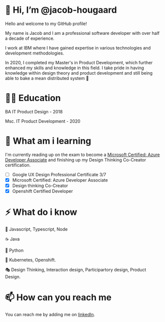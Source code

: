 # 👋 Hi, I’m @jacob-hougaard
Hello and welcome to my GitHub profile! 

My name is Jacob and I am a professional software developer with over half a decade of experience. 

I work at IBM where I have gained expertise in various technologies and development methodologies. 

In 2020, I completed my Master's in Product Development, which further enhanced my skills and knowledge in this field. I take pride in having knowledge within design theory and product development and still being able to bake a mean distributed system 💪

# 👨‍🎓 Education
BA IT Product Design - 2018

Msc. IT Product Development - 2020

# 🌱 What am i learning
I'm currently reading up on the exam to become a [Microsoft Certified: Azure Developer Associate](https://learn.microsoft.com/en-us/certifications/azure-developer/) and finishing up my Design Thinking Co-Creator certification.

- [ ] Google UX Design Professional Certificate 3/7 
- [X] Microsoft Certified: Azure Developer Associate
- [X] Design thinking Co-Creator
- [X] Openshift Certified Developer 

# ⚡ What do i know
🤠 Javascript, Typescript, Node 

☕ Java

🐍 Python

🚀 Kubernetes, Openshift.

🎭 Design Thinking, Interaction design, Participartory design, Product Design.

# 📫 How can you reach me
You can reach me by adding me on [linkedIn](https://www.linkedin.com/in/jacob-hougaard-bennedsen). 

